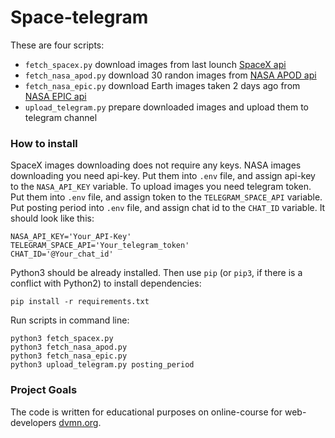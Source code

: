 # Space-telegram


These are four scripts:
- `fetch_spacex.py` download images from last lounch [SpaceX api](https://api.spacexdata.com/v4/launches/latest)
- `fetch_nasa_apod.py` download 30 randon images from [NASA APOD api](https://api.nasa.gov/#apod)
- `fetch_nasa_epic.py` download Earth images taken 2 days ago from [NASA EPIC api](https://api.nasa.gov/#epic)
- `upload_telegram.py` prepare downloaded images and upload them to telegram channel

### How to install


SpaceX images downloading does not require any keys. 
NASA images downloading you need api-key. Put them into
`.env` file, and assign api-key to the `NASA_API_KEY` variable.
To upload images you need telegram token. Put them into
`.env` file, and assign token to the `TELEGRAM_SPACE_API` variable.
Put posting period into
`.env` file, and assign chat id to the `CHAT_ID` variable.
It should look like this:

```
NASA_API_KEY='Your_API-Key'
TELEGRAM_SPACE_API='Your_telegram_token'
CHAT_ID='@Your_chat_id'
```

Python3 should be already installed. 
Then use `pip` (or `pip3`, if there is a conflict with Python2) to install dependencies:
```
pip install -r requirements.txt
```

Run scripts in command line:
```
python3 fetch_spacex.py
python3 fetch_nasa_apod.py
python3 fetch_nasa_epic.py
python3 upload_telegram.py posting_period
```

### Project Goals

The code is written for educational purposes on online-course for web-developers [dvmn.org](https://dvmn.org/).